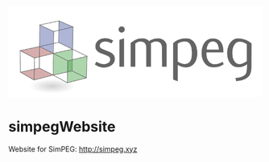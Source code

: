 ![simpeglogo](www/img/logo.png)

simpegWebsite
=============

Website for SimPEG: http://simpeg.xyz


